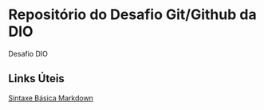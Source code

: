 # Repositório do Desafio Git/Github da DIO
Desafio DIO

## Links Úteis
[Sintaxe Básica Markdown](https://www.markdownguide.org/basic-syntax/)

